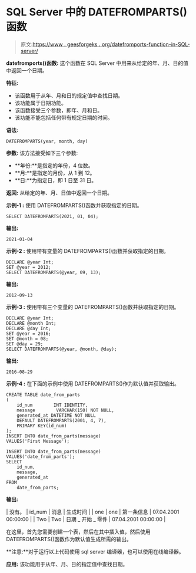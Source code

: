 # SQL Server 中的 DATEFROMPARTS()函数

> 原文:[https://www . geesforgeks . org/datefromports-function-in-SQL-server/](https://www.geeksforgeeks.org/datefromparts-function-in-sql-server/)

**datefromports()函数:**
这个函数在 SQL Server 中用来从给定的年、月、日的值中返回一个日期。

**特征:**

*   该函数用于从年、月和日的规定值中查找日期。
*   该功能属于日期功能。
*   该函数接受三个参数，即年、月和日。
*   该功能不能包括任何带有规定日期的时间。

**语法:**

```
DATEFROMPARTS(year, month, day)

```

**参数:**
该方法接受如下三个参数:

*   **年份:**是指定的年份，4 位数。
*   **月:**是指定的月份，从 1 到 12。
*   **日:**为指定日，即 1 日至 31 日。

**返回:**
从给定的年、月、日值中返回一个日期。

**示例-1 :**
使用 DATEFROMPARTS()函数并获取指定的日期。

```
SELECT DATEFROMPARTS(2021, 01, 04);

```

**输出:**

```
2021-01-04
```

**示例-2 :**
使用带有变量的 DATEFROMPARTS()函数并获取指定的日期。

```
DECLARE @year Int;
SET @year = 2012;
SELECT DATEFROMPARTS(@year, 09, 13);

```

**输出:**

```
2012-09-13
```

**示例-3 :**
使用带有三个变量的 DATEFROMPARTS()函数并获取指定的日期。

```
DECLARE @year Int;
DECLARE @month Int;
DECLARE @day Int;
SET @year = 2016;
SET @month = 08;
SET @day = 29;
SELECT DATEFROMPARTS(@year, @month, @day);

```

**输出:**

```
2016-08-29
```

**示例-4 :**
在下面的示例中使用 DATEFROMPARTS()作为默认值并获取输出。

```
CREATE TABLE date_from_parts
(
    id_num        INT IDENTITY, 
    message        VARCHAR(150) NOT NULL, 
    generated_at DATETIME NOT NULL
    DEFAULT DATEFROMPARTS(2001, 4, 7), 
    PRIMARY KEY(id_num)
);
INSERT INTO date_from_parts(message)
VALUES('First Message');

INSERT INTO date_from_parts(message)
VALUES('date_from_parts');
SELECT 
    id_num, 
    message, 
    generated_at
FROM 
    date_from_parts;

```

**输出:**

| 没有。 | id_num | 消息 | 生成时间 |
| one | one | 第一条信息 | 07.04.2001 00:00:00 |
| Two | Two | 日期 _ 开始 _ 零件 | 07.04.2001 00:00:00 |

在这里，首先您需要创建一个表，然后在其中插入值，然后使用 DATEFROMPARTS()函数作为默认值生成所需的输出。

**注意:**对于运行以上代码使用 sql server 编译器，也可以使用在线编译器。

**应用:**
该功能用于从年、月、日的指定值中查找日期。
